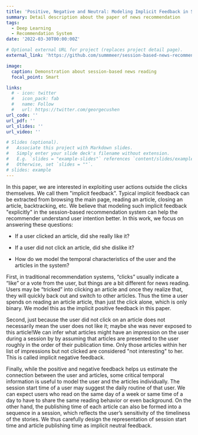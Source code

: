 ```yaml
---
title: 'Positive, Negative and Neutral: Modeling Implicit Feedback in Session-based News Recommendation'
summary: Detail description about the paper of news recommendation
tags:
  - Deep Learning
  - Recommendation System
date: '2022-03-30T00:00:00Z'

# Optional external URL for project (replaces project detail page).
external_link: 'https://github.com/summmeer/session-based-news-recommendation'

image:
  caption: Demonstration about session-based news reading
  focal_point: Smart

links:
  # - icon: twitter
  #   icon_pack: fab
  #   name: Follow
  #   url: https://twitter.com/georgecushen
url_code: ''
url_pdf: ''
url_slides: ''
url_video: ''

# Slides (optional).
#   Associate this project with Markdown slides.
#   Simply enter your slide deck's filename without extension.
#   E.g. `slides = "example-slides"` references `content/slides/example-slides.md`.
#   Otherwise, set `slides = ""`.
# slides: example
---
```


In this paper, we are interested in exploiting user actions outside the clicks themselves. We call them "implicit feedback". Typical implicit feedback can be extracted from browsing the main page, reading an article, closing an article, backtracking, etc. We believe that modeling such implicit feedback "explicitly" in the session-based recommendation system can help the recommender understand user intention better. In this work, we focus on answering these questions:

- If a user clicked an article, did she really like it?

- If a user did not click an article, did she dislike it?

- How do we model the temporal characteristics of the user and the articles in the system?

First, in traditional recommendation systems, “clicks” usually indicate a “like” or a vote from the user, but things are a bit different for news reading. Users may be “tricked” into clicking an article and once they realize that, they will quickly back out and switch to other articles. Thus the time a user spends on reading an article article, than just the click alone, which is only binary. We model this as the implicit positive feedback in this paper.

Second, just because the user did not click on an article does not necessarily mean the user does not like it; maybe she was never exposed to this article!We can infer what articles might have an impression on the user during a session by by assuming that articles are presented to the user roughly in the order of their publication time. Only those articles within her list of impressions but not clicked are considered "not interesting" to her. This is called implicit negative feedback.

Finally, while the positive and negative feedback helps us estimate the connection between the user and articles, some critical temporal information is useful to model the user and the articles individually. The session start time of a user may suggest the daily routine of that user. We can expect users who read on the same day of a week or same time of a day to have to share the same reading behavior or even background. On the other hand, the publishing time of each article can also be formed into a sequence in a session, which reflects the user’s sensitivity of the timeliness of the stories. We thus carefully design the representation of session start time and article publishing time as implicit neutral feedback.
